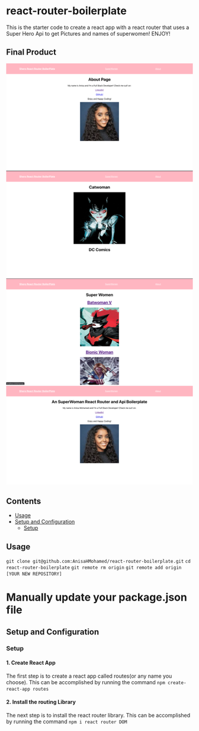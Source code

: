 # react-router-boilerplate
This is the starter code to create a react app with a react router that uses a Super Hero Api to get Pictures and names of superwomen!
ENJOY!
## Final Product
!["About Page"](https://github.com/AnisaHMohamed/react-router-boilerplate/blob/master/docs/About%20Page.png?raw=true)
!["Heros Componenent"](https://github.com/AnisaHMohamed/react-router-boilerplate/blob/master/docs/Hero%20Component.png?raw=true)
!["Heroes Page"](https://github.com/AnisaHMohamed/react-router-boilerplate/blob/master/docs/Heros%20Page.png?raw=true)
!["HomePage"](https://github.com/AnisaHMohamed/react-router-boilerplate/blob/master/docs/Homepage.png?raw=true)
## Contents
* [Usage](#Usage)
* [Setup and Configuration](#setup-and-configuration)
  * [Setup](#setup)


## Usage

```git clone git@github.com:AnisaHMohamed/react-router-boilerplate.git```
```cd react-router-boilerplate```
```git remote rm origin```
```git remote add origin [YOUR NEW REPOSITORY]```

# Manually update your package.json file

## Setup and Configuration

### Setup

#### 1. Create React App

The first step is to create a react app called routes(or any name you choose). This can be accomplished by running the command
 ```npm create-react-app routes```

#### 2. Install the routing Library

The next step is to install the react router library. This can be accomplished by running the command 
```npm i react router DOM```


